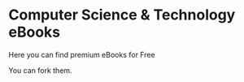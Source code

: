 # Computer Science & Technology eBooks

Here you can find premium eBooks for Free

You can fork them.
